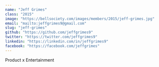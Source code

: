 ```yaml
---
name: "Jeff Grimes"
class: "2015"
image: "https://bellsociety.com/images/members/2015/jeff-grimes.jpg"
email: "mailto:jeffgrimes9@gmail.com"
slug: "jeff-grimes"
github: "https://github.com/jeffgrimes9"
twitter: "https://twitter.com/jeffgrimes9"
linkedin: "https://linkedin.com/in/jeffgrimes9"
facebook: "https://facebook.com/jeffgrimes"
---
```

Product x Entertainment